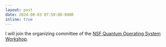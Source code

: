 ```yaml
---
layout: post
date: 2024-08-03 07:59:00-0400
inline: true
---
```


I will join the organizing committee of the [NSF Quantum Operating System Workshop](https://quantumos2024.yalepages.org/).
